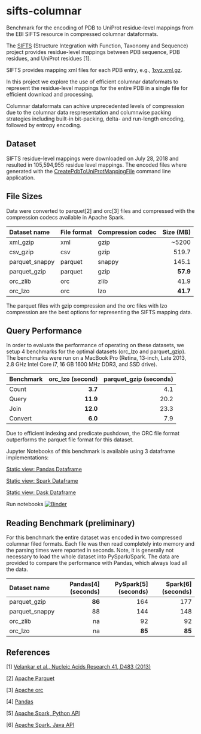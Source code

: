 # sifts-columnar 
Benchmark for the encoding of PDB to UniProt residue-level mappings from the EBI SIFTS resource in compressed columnar dataformats.


The [SIFTS](https://www.ebi.ac.uk/pdbe/docs/sifts/overview.html) (Structure Integration with Function, Taxonomy and Sequence) project provides residue-level mappings between PDB sequence, PDB residues, and UniProt residues [1].

SIFTS provides mapping xml files for each PDB entry, e.g., [1xyz.xml.gz](ftp://ftp.ebi.ac.uk/pub/databases/msd/sifts/xml/1xyz.xml.gz). 

In this project we explore the use of efficient columnar dataformats to represent the residue-level mappings for the entire PDB in a single file for efficient download and processing.

Columnar dataformats can achive unprecedented levels of compression due to the columnar data respresentation and columnwise packing strategies including built-in bit-packing, delta- and run-length encoding, followed by entropy encoding.

## Dataset
SIFTS residue-level mappings were downloaded on July 28, 2018 and resulted in 105,594,955 residue level mappings. The encoded files where generated with the [CreatePdbToUniProtMappingFile](https://github.com/sbl-sdsc/mmtf-spark/blob/master/src/main/java/edu/sdsc/mmtf/spark/applications/CreatePdbToUniProtMappingFile.java) command line application.

## File Sizes
Data were converted to parquet[2] and orc[3] files and compressed with the compression codecs available in Apache Spark.

Dataset name  | File format   | Compression codec | Size (MB)|
|:----------- |:------------- |:----------------- | --------:|
xml_gzip      | xml           | gzip              |  ~5200   |
csv_gzip      | csv           | gzip              |    519.7 |
parquet_snappy| parquet       | snappy            |    145.1 |
parquet_gzip  | parquet       | gzip              | **57.9** |
orc_zlib      | orc           | zlib              |     41.9 |
orc_lzo       | orc           | lzo               | **41.7** |

The parquet files with gzip compression and the orc files with lzo compression are the best options for representing the SIFTS mapping data.

## Query Performance
In order to evaluate the performance of operating on these datasets, we setup 4 benchmarks for the optimal datasets (orc_lzo and parquet_gzip). The benchmarks were run on a MacBook Pro (Retina, 13-inch, Late 2013, 2.8 GHz Intel Core i7, 16 GB 1600 MHz DDR3, and SSD drive).

|Benchmark  | orc_lzo (second) | parquet_gzip (seconds) |
|:-------- | ------------:| -------:|
| Count     |     **3.7** |     4.1 | 
| Query     |    **11.9** |    20.2 |
| Join      |    **12.0** |    23.3 |
| Convert   |     **6.0** |     7.9 |

Due to efficient indexing and predicate pushdown, the ORC file format outperforms the parquet file format for this dataset.

Jupyter Notebooks of this benchmark is available using 3 dataframe implementations:

[Static view: Pandas Dataframe](https://nbviewer.jupyter.org/github/sbl-sdsc/sifts-columnar/blob/master/notebooks/BenchmarkPandas.ipynb)

[Static view: Spark Dataframe](https://nbviewer.jupyter.org/github/sbl-sdsc/sifts-columnar/blob/master/notebooks/BenchmarkSpark.ipynb)

[Static view: Dask Dataframe](https://nbviewer.jupyter.org/github/sbl-sdsc/sifts-columnar/blob/master/notebooks/BenchmarkDask.ipynb)

Run notebooks [![Binder](https://mybinder.org/badge_logo.svg)](https://mybinder.org/v2/gh/sbl-sdsc/sifts-columnar/master)

## Reading Benchmark (preliminary)
For this benchmark the entire dataset was encoded in two compressed columnar filed formats. Each file was then read completely into memory and the parsing times were reported in seconds. Note, it is generally not necessary to load the whole dataset into PySpark/Spark. The data are provided to compare the performance with Pandas, which always load all the data.

| Dataset name | Pandas[4] (seconds) | PySpark[5] (seconds) | Spark[6] (seconds)|
|:------------- | ----------:| -----------:| ---------:|
| parquet_gzip   |   **86** |         164 |       177 |
| parquet_snappy |       88 |         144 |       148 |
| orc_zlib       |       na |          92 |        92 |
| orc_lzo        |       na |      **85** |    **85** |

## References
[1] [Velankar et al., Nucleic Acids Research 41, D483 (2013)](https://doi.org/10.1093/nar/gks1258)

[2] [Apache Parquet](https://parquet.apache.org/)

[3] [Apache orc](https://orc.apache.org/)

[4] [Pandas](https://pandas.pydata.org/)

[5] [Apache Spark, Python API](https://spark.apache.org/docs/latest/index.html)

[6] [Apache Spark, Java API](https://spark.apache.org/docs/latest/index.html)
